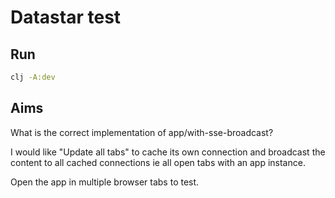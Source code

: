 # Datastar test

## Run

```bash
clj -A:dev
```
## Aims

What is the correct implementation of app/with-sse-broadcast?

I would like "Update all tabs" to cache its own connection and broadcast the content to all cached connections ie all open tabs with an app instance.

Open the app in multiple browser tabs to test.

